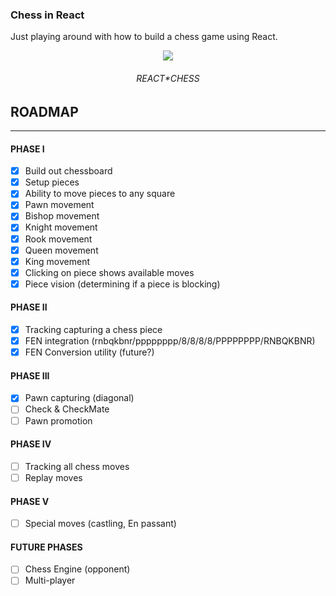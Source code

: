 ### Chess in React

Just playing around with how to build a chess game using React.

<div align="center">
  <img src="https://emojipedia-us.s3.dualstack.us-west-1.amazonaws.com/thumbs/120/samsung/320/black-chess-knight_265e.png" />
  <br/><h6>REACT*CHESS</h6>
</div>

## ROADMAP

---

#### PHASE I

- [x] Build out chessboard
- [x] Setup pieces
- [x] Ability to move pieces to any square
- [x] Pawn movement
- [x] Bishop movement
- [x] Knight movement
- [x] Rook movement
- [x] Queen movement
- [x] King movement
- [x] Clicking on piece shows available moves
- [x] Piece vision (determining if a piece is blocking)

#### PHASE II

- [x] Tracking capturing a chess piece
- [x] FEN integration (rnbqkbnr/pppppppp/8/8/8/8/PPPPPPPP/RNBQKBNR)
- [x] FEN Conversion utility (future?)

#### PHASE III

- [x] Pawn capturing (diagonal)
- [ ] Check & CheckMate
- [ ] Pawn promotion

#### PHASE IV

- [ ] Tracking all chess moves
- [ ] Replay moves

#### PHASE V

- [ ] Special moves (castling, En passant)

#### FUTURE PHASES

- [ ] Chess Engine (opponent)
- [ ] Multi-player
